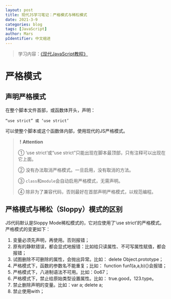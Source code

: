 ```yaml
---
layout: post
title: 现代JS学习笔记：严格模式与稀松模式
date: 2021-3-9
categories: blog
tags: [JavaScript]
author: Mars
pIdentifier: 中文缩进
---
```

> 学习内容：[《现代JavaScript教程》](https://zh.javascript.info/)

# 严格模式
## 声明严格模式
在整个脚本文件首部，或函数体开头，声明：

```“use strict” 或 ‘use strict’```

可以使整个脚本或这个函数体内部，使用现代的JS严格模式。

> **！Attention**
>
> ① ‘use strict’或“use strict”只能出现在脚本最顶部，只有注释可以出现在它上面。
>
> ② 没有办法取消严格模式。一旦启用，没有取消的方法。
> 
> ③ `class`和`module`会自动启用严格模式，无需声明。
>
> ④ 除非为了兼容代码，否则最好在首部声明严格模式，以规范编程。
    
## 严格模式与稀松（Sloppy）模式的区别
JS代码默认是Sloppy Mode稀松模式的，它对应使用了’use strict’的严格模式。严格模式的变更如下：
> 
1. 变量必须先声明，再使用。否则报错；
2. 原有的静默错误，都会显式地报错：比如给只读属性、不可写属性赋值，都会报错；
3. 试图删除不可删除的属性，会抛出异常。比如： delete Object.prototype；
4. 严格模式下，函数的参数名不能重复；比如： function fun1(a,a,b){}会报错；
5. 严格模式下，八进制语法不可用。比如：0o67；
6. 严格模式下，禁止给原始类型设置属性。比如： true.good，123.type。
7. 禁止删除声明的变量。比如：var a; delete a;
8. 禁止使用with；

